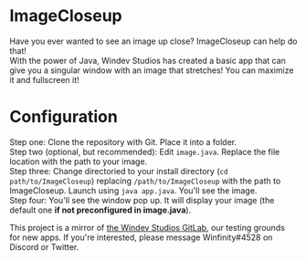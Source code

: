 # ImageCloseup
Have you ever wanted to see an image up close? ImageCloseup can help do that!  
With the power of Java, Windev Studios has created a basic app that can give you a singular window with an image that stretches! You can maximize it and fullscreen it!
# Configuration
Step one: Clone the repository with Git. Place it into a folder.  
Step two (optional, but recommended): Edit `image.java`. Replace the file location with the path to your image.  
Step three: Change directoried to your install directory (`cd path/to/ImageCloseup`) replacing `/path/to/ImageCloseup` with the path to ImageCloseup. Launch using `java app.java`. You'll see the image.  
Step four: You'll see the window pop up. It will display your image (the default one **if not preconfigured in image.java**).

This project is a mirror of [the Windev Studios GitLab](https://gitlab.com/WindevStudios/ImageCloseup), our testing grounds for new apps. If you're interested, please message Winfinity#4528 on Discord or Twitter. 

